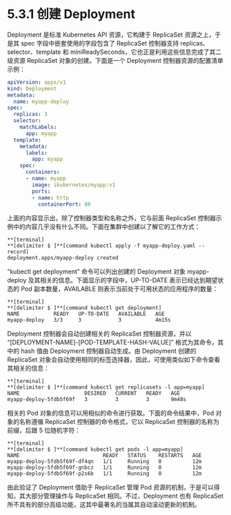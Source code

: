 # 5.3.1 创建 Deployment

Deployment 是标准 Kubernetes API 资源，它构建于 ReplicaSet 资源之上，于是其 spec 字段中嵌套使用的字段包含了 ReplicaSet 控制器支持 replicas、selector、template 和 miniReadySeconds，它也正是利用这些信息完成了其二级资源 ReplicaSet 对象的创建。下面是一个 Deployment 控制器资源的配置清单示例：

```yaml
apiVersion: apps/v1
kind: Deployment
metadata:
  name: myapp-deploy
spec:
  replicas: 3
  selector:
    matchLabels:
      app: myapp
  template:
    metadata:
      labels:
        app: myapp
    spec:
      containers:
      - name: myapp
        image: ikubernetes/myapp:v1
        ports:
        - name: http
          containerPort: 80
```

上面的内容显示出，除了控制器类型和名称之外，它与前面 ReplicaSet 控制器示例中的内容几乎没有什么不同。下面在集群中创建以了解它的工作方式：

```
**[terminal]
**[delimiter $ ]**[command kubectl apply -f myapp-deploy.yaml --record]
deployment.apps/myapp-deploy created
```

“kubectl get deployment” 命令可以列出创建的 Deployment 对象 myapp-deploy 及其相关的信息。下面显示的字段中，UP-TO-DATE 表示已经达到期望状态的 Pod 副本数量，AVAILABLE 则表示当前处于可用状态的应用程序的数量：

```
**[terminal]
**[delimiter $ ]**[command kubectl get deployment]
NAME           READY   UP-TO-DATE   AVAILABLE   AGE
myapp-deploy   3/3     3            3           4m15s
```

Deployment 控制器会自动创建相关的 ReplicaSet 控制器资源，并以 “[DEPLOYMENT-NAME]-[POD-TEMPLATE-HASH-VALUE]” 格式为其命令，其中的 hash 值由 Deployment 控制器自动生成。由 Deployment 创建的 ReplicaSet 对象会自动使用相同的标签选择器，因此，可使用类似如下命令查看其相关的信息：

```
**[terminal]
**[delimiter $ ]**[command kubectl get replicasets -l app=myapp]
NAME                     DESIRED   CURRENT   READY   AGE
myapp-deploy-5fdb5f69f   3         3         3       9m48s
```

相关的 Pod 对象的信息可以用相似的命令进行获取。下面的命令结果中，Pod 对象的名称遵循 ReplicaSet 控制器的命令格式，它以 ReplicaSet 控制器的名称为前缀，后跟 5 位随机字符：

```
**[terminal]
**[delimiter $ ]**[command kubectl get pods -l app=myapp]
NAME                           READY   STATUS    RESTARTS   AGE
myapp-deploy-5fdb5f69f-df4qn   1/1     Running   0          12m
myapp-deploy-5fdb5f69f-gnbcz   1/1     Running   0          12m
myapp-deploy-5fdb5f69f-p2s6b   1/1     Running   0          12m
```

由此验证了 Deployment 借助于 ReplicaSet 管理 Pod 资源的机制，于是可以得知，其大部分管理操作与 ReplicaSet 相同。不过，Deployment 也有 ReplicaSet 所不具有的部分高级功能，这其中最著名的当属其自动滚动更新的机制。